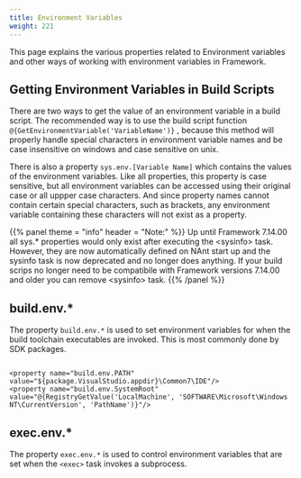 ```yaml
---
title: Environment Variables
weight: 221
---
```


This page explains the various properties related to Environment variables and other ways of working with environment variables in Framework.

<a name="Section1"></a>
## Getting Environment Variables in Build Scripts ##

There are two ways to get the value of an environment variable in a build script.
The recommended way is to use the build script function `@{GetEnvironmentVariable('VariableName')}` ,
because this method will properly handle special characters in environment variable names and be case insensitive on windows and case sensitive on unix.

There is also a property `sys.env.[Variable Name]` which contains the values of the environment variables.
Like all properties, this property is case sensitive, but all environment variables can be accessed using their original case or all uppper case characters.
And since property names cannot contain certain special characters, such as brackets, any environment variable containing these characters will not exist as a property.


{{% panel theme = "info" header = "Note:" %}}
Up until Framework 7.14.00 all sys.* properties would only exist after executing the &lt;sysinfo&gt; task.
However, they are now automatically defined on NAnt start up and the sysinfo task is now deprecated and no longer does anything.
If your build scrips no longer need to be compatibile with Framework versions 7.14.00 and older you can remove &lt;sysinfo&gt; task.
{{% /panel %}}
<a name="BuildEnv"></a>
## build.env.* ##

The property `build.env.*` is used to set environment variables for when the build toolchain executables are invoked.
This is most commonly done by SDK packages.


```

<property name="build.env.PATH" value="${package.VisualStudio.appdir}\Common7\IDE"/>
<property name="build.env.SystemRoot" value="@{RegistryGetValue('LocalMachine', 'SOFTWARE\Microsoft\Windows NT\CurrentVersion', 'PathName')}"/>

```
<a name="ExecEnv"></a>
## exec.env.* ##

The property `exec.env.*`  is used to control environment variables that are set when the  `<exec>` task invokes a subprocess.

